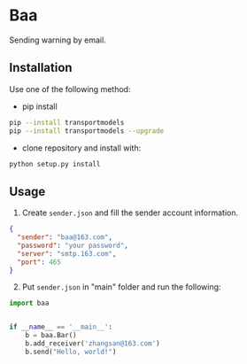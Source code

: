 # Baa

Sending warning by email.


Installation
---------------

Use one of the following method:

* pip install
```bash
pip --install transportmodels
pip --install transportmodels --upgrade
```
* clone repository and install with:
```bash
python setup.py install
```

Usage
-----

1. Create `sender.json` and fill the sender account information.

```json
{
  "sender": "baa@163.com",
  "password": "your password",
  "server": "smtp.163.com",
  "port": 465
}
```

2. Put `sender.json` in "main" folder and run the following:

```python
import baa


if __name__ == '__main__':
    b = baa.Bar()
    b.add_receiver('zhangsan@163.com')
    b.send("Hello, world!")
```